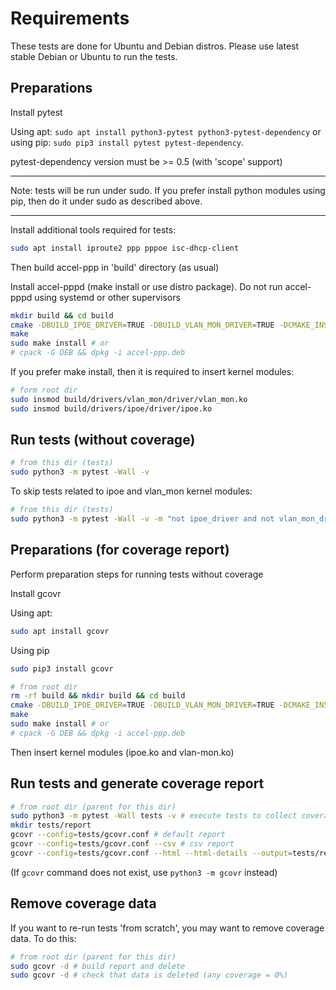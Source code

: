 # Requirements

These tests are done for Ubuntu and Debian distros. Please use latest stable Debian or Ubuntu to run the tests.

## Preparations

Install pytest

Using apt: `sudo apt install python3-pytest python3-pytest-dependency` or using pip: `sudo pip3 install pytest pytest-dependency`. 

pytest-dependency version must be >= 0.5 (with 'scope' support)

---
Note: tests will be run under sudo. If you prefer install python modules using pip, then do it under sudo as described above.

---

Install additional tools required for tests:
```bash
sudo apt install iproute2 ppp pppoe isc-dhcp-client
```

Then build accel-ppp in 'build' directory (as usual)

Install accel-pppd (make install or use distro package). Do not run accel-pppd using systemd or other supervisors
```bash
mkdir build && cd build
cmake -DBUILD_IPOE_DRIVER=TRUE -DBUILD_VLAN_MON_DRIVER=TRUE -DCMAKE_INSTALL_PREFIX=/usr  -DKDIR=/usr/src/linux-headers-`uname -r`  -DLUA=TRUE -DSHAPER=TRUE -DRADIUS=TRUE -DCPACK_TYPE=Ubuntu20 ..
make
sudo make install # or 
# cpack -G DEB && dpkg -i accel-ppp.deb
```

If you prefer make install, then it is required to insert kernel modules:
```bash
# form root dir
sudo insmod build/drivers/vlan_mon/driver/vlan_mon.ko
sudo insmod build/drivers/ipoe/driver/ipoe.ko
```


## Run tests (without coverage)

```bash
# from this dir (tests)
sudo python3 -m pytest -Wall -v
```

To skip tests related to ipoe and vlan_mon kernel modules:
```bash
# from this dir (tests)
sudo python3 -m pytest -Wall -v -m "not ipoe_driver and not vlan_mon_driver"
```

## Preparations (for coverage report)

Perform preparation steps for running tests  without coverage

Install gcovr

Using apt:
```bash
sudo apt install gcovr
```

Using pip
```bash
sudo pip3 install gcovr
```

```bash
# from root dir
rm -rf build && mkdir build && cd build
cmake -DBUILD_IPOE_DRIVER=TRUE -DBUILD_VLAN_MON_DRIVER=TRUE -DCMAKE_INSTALL_PREFIX=/usr  -DKDIR=/usr/src/linux-headers-`uname -r`  -DLUA=TRUE -DSHAPER=TRUE -DRADIUS=TRUE -DCPACK_TYPE=Ubuntu20 -DCMAKE_C_FLAGS="--coverage -O0" ..
make
sudo make install # or 
# cpack -G DEB && dpkg -i accel-ppp.deb
```

Then insert kernel modules (ipoe.ko and vlan-mon.ko)

## Run tests and generate coverage report

```bash
# from root dir (parent for this dir)
sudo python3 -m pytest -Wall tests -v # execute tests to collect coverage data
mkdir tests/report
gcovr --config=tests/gcovr.conf # default report
gcovr --config=tests/gcovr.conf --csv # csv report
gcovr --config=tests/gcovr.conf --html --html-details --output=tests/report/accel-ppp.html # html reports (most useful)
```

(If `gcovr` command does not exist, use `python3 -m gcovr` instead)

## Remove coverage data

If you want to re-run tests 'from scratch', you may want to remove coverage data. To do this:

```bash
# from root dir (parent for this dir)
sudo gcovr -d # build report and delete
sudo gcovr -d # check that data is deleted (any coverage = 0%)
```